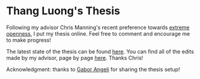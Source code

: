 # Thang Luong's Thesis
Following my advisor Chris Manning's recent preference towards <a href="https://speakerdeck.com/jakevdp/in-defense-of-extreme-openness">extreme openness</a>, I put my thesis online. Feel free to comment and encourage me to make progress!

The latest state of the thesis can be found <a
href="https://github.com/lmthang/thesis/blob/master/thesis.pdf">here</a>. You can find all of the edits made by my advisor, page by page <a href="https://github.com/lmthang/thesis/issues">here</a>. Thanks Chris!

Acknowledgment: thanks to <a href="http://stanford.edu/~angeli/">Gabor
Angeli</a> for sharing the thesis setup!
